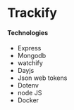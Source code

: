 # Trackify

#### Technologies
- Express
- Mongodb
- watchify
- Dayjs
- Json web tokens
- Dotenv
- node JS
- Docker
